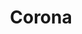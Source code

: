 ---
blog: https://coronalabs.com/blog
codehost: https://github.com/https://github.com/coronalabs
facebook: https://facebook.com/CoronaLabs
googleplus: https://plus.google.com/+Coronalabsinc
linkedin: https://linkedin.com/company/corona-labs
logohandle: coronalabs
sort: coronalabs
title: Corona
twitter: https://x.com/coronalabs
website: https://coronalabs.com/
youtube: https://youtube.com/user/CoronaLabs
---